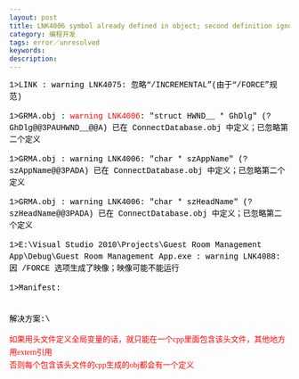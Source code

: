 ```yaml
---
layout: post
title: LNK4006 symbol already defined in object; second definition ignored
category: 编程开发
tags: error／unresolved
keywords: 
description: 
---
```


<div
style="padding-bottom:0px;widows:2;text-transform:none;text-indent:0px;padding-left:0px;padding-right:0px;font:14px/21px verdana, 'courier new';white-space:normal;orphans:2;letter-spacing:normal;color:#000000;word-spacing:0px;padding-top:0px;-webkit-text-size-adjust:auto;-webkit-text-stroke-width:0px;">

<div
style="padding-bottom:0px;padding-left:0px;padding-right:0px;padding-top:0px;">

1\>LINK : warning LNK4075: 忽略“/INCREMENTAL”(由于“/FORCE”规范)

</div>

<div
style="padding-bottom:0px;padding-left:0px;padding-right:0px;padding-top:0px;">

1\>GRMA.obj :<span class="Apple-converted-space"> </span><span
style="color:red;">warning LNK4006</span>: "struct HWND\_\_ \* GhDlg"
(?GhDlg@@3PAUHWND\_\_@@A) 已在 ConnectDatabase.obj
中定义；已忽略第二个定义

</div>

<div
style="padding-bottom:0px;padding-left:0px;padding-right:0px;padding-top:0px;">

1\>GRMA.obj : warning LNK4006: "char \* szAppName" (?szAppName@@3PADA)
已在 ConnectDatabase.obj 中定义；已忽略第二个定义

</div>

<div
style="padding-bottom:0px;padding-left:0px;padding-right:0px;padding-top:0px;">

1\>GRMA.obj : warning LNK4006: "char \* szHeadName" (?szHeadName@@3PADA)
已在 ConnectDatabase.obj 中定义；已忽略第二个定义

</div>

<div
style="padding-bottom:0px;padding-left:0px;padding-right:0px;padding-top:0px;">

1\>E:\\Visual Studio 2010\\Projects\\Guest Room Management
App\\Debug\\Guest Room Management App.exe : warning LNK4088: 因 /FORCE
选项生成了映像；映像可能不能运行

</div>

<div
style="padding-bottom:0px;padding-left:0px;padding-right:0px;padding-top:0px;">

1\>Manifest:

</div>

</div>

<div
style="padding-bottom:0px;widows:2;text-transform:none;text-indent:0px;padding-left:0px;padding-right:0px;font:14px/21px verdana, 'courier new';white-space:normal;orphans:2;letter-spacing:normal;color:#000000;word-spacing:0px;padding-top:0px;-webkit-text-size-adjust:auto;-webkit-text-stroke-width:0px;">

\
 解决方案:\
<div
style="padding-bottom:0px;padding-left:0px;padding-right:0px;padding-top:0px;">

<span
style="line-height:23px;background-color:#ffffff;font-family:simsun;color:red;">如果用头文件定义全局变量的话，就只能在一个cpp里面包含该头文件，其他地方用extern引用 </span>\
 <span
style="text-align:left;line-height:23px;background-color:#ffffff;font-family:simsun;color:red;">否则每个包含该头文件的cpp生成的obj都会有一个定义</span>

</div>

</div>







